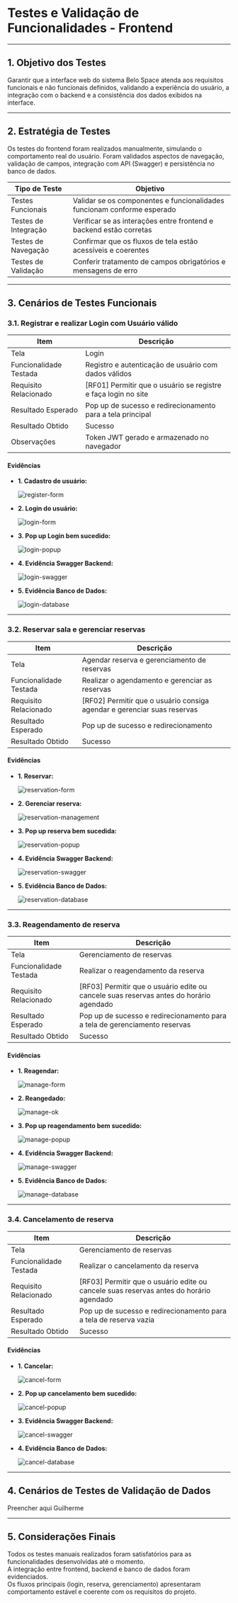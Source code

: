 # Testes e Validação de Funcionalidades - Frontend

---

## 1. Objetivo dos Testes

Garantir que a interface web do sistema Belo Space atenda aos requisitos funcionais e não funcionais definidos, validando a experiência do usuário, a integração com o backend e a consistência dos dados exibidos na interface.

---

## 2. Estratégia de Testes

Os testes do frontend foram realizados manualmente, simulando o comportamento real do usuário. Foram validados aspectos de navegação, validação de campos, integração com API (Swagger) e persistência no banco de dados.

| Tipo de Teste             | Objetivo                                                                 |
|---------------------------|--------------------------------------------------------------------------|
| Testes Funcionais         | Validar se os componentes e funcionalidades funcionam conforme esperado |
| Testes de Integração      | Verificar se as interações entre frontend e backend estão corretas       |
| Testes de Navegação       | Confirmar que os fluxos de tela estão acessíveis e coerentes             |
| Testes de Validação       | Conferir tratamento de campos obrigatórios e mensagens de erro           |

---

## 3. Cenários de Testes Funcionais

### 3.1. Registrar e realizar Login com Usuário válido

| Item                       | Descrição                                      |
|----------------------------|-----------------------------------------------|
| Tela                      | Login                                          |
| Funcionalidade Testada    | Registro e autenticação de usuário com dados válidos |
| Requisito Relacionado     | [RF01] Permitir que o usuário se registre e faça login no site |
| Resultado Esperado        | Pop up de sucesso e redirecionamento para a tela principal |
| Resultado Obtido          | Sucesso                                        |
| Observações               | Token JWT gerado e armazenado no navegador     |

#### Evidências

- **1. Cadastro de usuário:**

  ![register-form](img/Register_front_ok.png)
  
- **2. Login do usuário:**

  ![login-form](img/Login_front_ok.png)

- **3. Pop up Login bem sucedido:**

  ![login-popup](img/Login_front_pop_up.png)

- **4. Evidência Swagger Backend:**

  ![login-swagger](img/Login_swagger_ok.png)
  
- **5. Evidência Banco de Dados:**

  ![login-database](img/Login_bd_ok.png)

---

### 3.2. Reservar sala e gerenciar reservas

| Item                       | Descrição                                      |
|----------------------------|-----------------------------------------------|
| Tela                      | Agendar reserva e gerenciamento de reservas    |
| Funcionalidade Testada    | Realizar o agendamento e gerenciar as reservas |
| Requisito Relacionado     | [RF02] Permitir que o usuário consiga agendar e gerenciar suas reservas |
| Resultado Esperado        | Pop up de sucesso e redirecionamento           |
| Resultado Obtido          | Sucesso                                        |

#### Evidências

- **1. Reservar:**

  ![reservation-form](img/Reservation_front_form.png)
  
- **2. Gerenciar reserva:**

  ![reservation-management](img/Reservation_manage.png)

- **3. Pop up reserva bem sucedida:**

  ![reservation-popup](img/Reservation_pop_up.png)

- **4. Evidência Swagger Backend:**

  ![reservation-swagger](img/Reservation_swagger_ok.png)
  
- **5. Evidência Banco de Dados:**

  ![reservation-database](img/Reservation_bd_ok.png)

---

### 3.3. Reagendamento de reserva

| Item                       | Descrição                                      |
|----------------------------|-----------------------------------------------|
| Tela                      | Gerenciamento de reservas                      |
| Funcionalidade Testada    | Realizar o reagendamento da reserva           |
| Requisito Relacionado     | [RF03] Permitir que o usuário edite ou cancele suas reservas antes do horário agendado |
| Resultado Esperado        | Pop up de sucesso e redirecionamento para a tela de gerenciamento reservas |
| Resultado Obtido          | Sucesso                                        |

#### Evidências

- **1. Reagendar:**

  ![manage-form](img/Manage_front_form.png)

- **2. Reangedado:**

  ![manage-ok](img/Manage_front_ok.png)

- **3. Pop up reagendamento bem sucedido:**

  ![manage-popup](img/Manage_front_pop_up.png)

- **4. Evidência Swagger Backend:**

  ![manage-swagger](img/Manage_swagger_ok.png)
  
- **5. Evidência Banco de Dados:**

  ![manage-database](img/Manage_bd_ok.png)

---
### 3.4. Cancelamento de reserva

| Item                       | Descrição                                      |
|----------------------------|-----------------------------------------------|
| Tela                      | Gerenciamento de reservas                      |
| Funcionalidade Testada    | Realizar o cancelamento da reserva           |
| Requisito Relacionado     | [RF03] Permitir que o usuário edite ou cancele suas reservas antes do horário agendado |
| Resultado Esperado        | Pop up de sucesso e redirecionamento para a tela de reserva vazia |
| Resultado Obtido          | Sucesso                                        |

#### Evidências

- **1. Cancelar:**

  ![cancel-form](img/Cancel_front_form.png)

- **2. Pop up cancelamento bem sucedido:**

  ![cancel-popup](img/Cancel_front_pop_up.png)

- **3. Evidência Swagger Backend:**

  ![cancel-swagger](img/Cancel_swagger_ok.png)
  
- **4. Evidência Banco de Dados:**

  ![cancel-database](img/Cancel_bd_ok.png)

---

## 4. Cenários de Testes de Validação de Dados

Preencher aqui Guilherme

---

## 5. Considerações Finais

Todos os testes manuais realizados foram satisfatórios para as funcionalidades desenvolvidas até o momento.  
A integração entre frontend, backend e banco de dados foram evidenciados.  
Os fluxos principais (login, reserva, gerenciamento) apresentaram comportamento estável e coerente com os requisitos do projeto.

